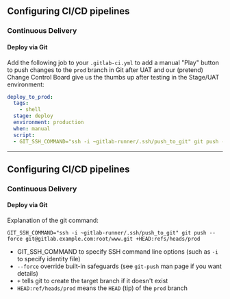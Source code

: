 ## Configuring CI/CD pipelines
### Continuous Delivery
#### Deploy via Git

Add the following job to your `.gitlab-ci.yml` to add a manual "Play" button to push changes to the `prod` branch in Git after UAT and our (pretend) Change Control Board give us the thumbs up after testing in the Stage/UAT environment:

```yaml 
deploy_to_prod:
  tags: 
    - shell
  stage: deploy
  environment: production
  when: manual
  script:
  - GIT_SSH_COMMAND="ssh -i ~gitlab-runner/.ssh/push_to_git" git push --force git@gitlab.example.com:root/www.git +HEAD:refs/heads/prod

```
---
## Configuring CI/CD pipelines
### Continuous Delivery
#### Deploy via Git

Explanation of the git command:

`GIT_SSH_COMMAND="ssh -i ~gitlab-runner/.ssh/push_to_git" git push --force git@gitlab.example.com:root/www.git +HEAD:refs/heads/prod`

- GIT_SSH_COMMAND to specify SSH command line options (such as `-i` to specify identity file) 
- `--force` override built-in safeguards (see `git-push` man page if you want details)
- `+` tells git to create the target branch if it doesn't exist
- `HEAD:ref/heads/prod` means the `HEAD` (tip) of the `prod` branch
